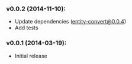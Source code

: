 ### v0.0.2 (2014-11-10):

* Update dependencies (entity-convert@0.0.4)
* Add tests

### v0.0.1 (2014-03-19):

* Initial release

